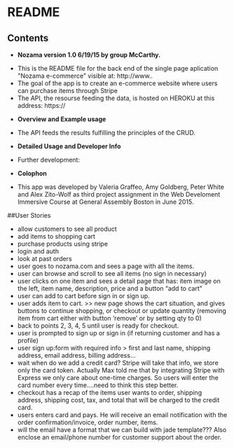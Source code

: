 # README

## Contents

* **Nozama version 1.0 6/19/15 by group McCarthy.**

- This is the README file for the back end of the single page aplication "Nozama e-commerce" visible at: http://www..
- The goal of the app is to create an e-commerce website where users can purchase items through Stripe
- The API, the resourse feeding the data, is hosted on HEROKU at this address: https://

* **Overview and Example usage**

- The API feeds the results fulfilling the principles of the CRUD.

* **Detailed Usage and Developer Info**

- Further development:

* **Colophon**

- This app was developed by Valeria Graffeo, Amy Goldberg, Peter White and Alex Zito-Wolf as third project assignment in the Web Develoment Immersive Course at General Assembly Boston in June 2015.

##User Stories

- allow customers to see all product
- add items to shopping cart
- purchase products using stripe
- login and auth
- look at past orders
- user goes to nozama.com and sees a page with all the items.
- user can browse and scroll to see all items (no sign in necessary)
- user clicks on one item and sees a detail page that has: item image on the left, item name, description, price and a button “add to cart"
- user can add to cart before sign in or sign up.
- user adds item to cart. >> new page shows the cart situation, and gives buttons to continue shopping, or checkout or update quantity (removing item from cart either with button ‘remove’ or by setting qty to 0)
- back to points 2, 3, 4, 5 until user is ready for checkout.
- user is prompted to sign up or sign in (if returning customer and has a profile)
- user sign up:form with required info > first and last name, shipping address, email address, billing address...
- wait when do we add a credit card? Stripe will take that info, we store only the card token. Actually Max told me that by integrating Stripe with Express we only care about one-time charges. So users will enter the card number every time….need to think this step better.
- checkout has a recap of the items user wants to order, shipping address, shipping cost, tax, and total that will be charged to the credit card.
- users enters card and pays. He will receive an email notification with the order confirmation/invoice, order number, items.
- will the email have a format that we can build with jade template??? Also enclose an email/phone number for customer support about the order.
